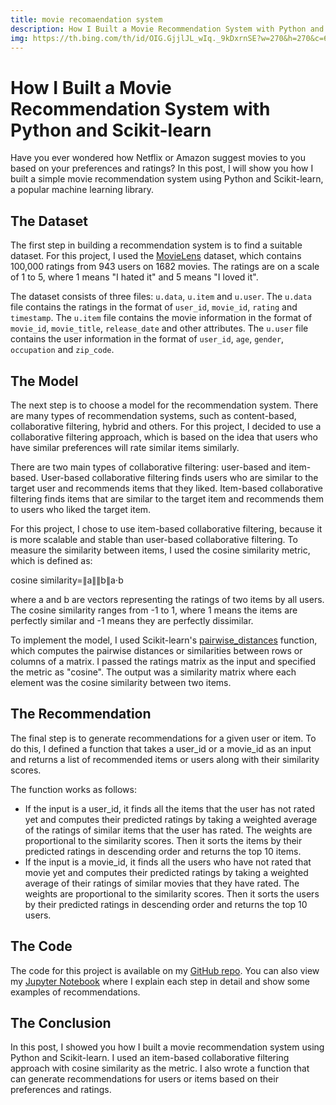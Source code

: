 ```yaml
---
title: movie recomaendation system
description: How I Built a Movie Recommendation System with Python and Scikit-learn
img: https://th.bing.com/th/id/OIG.GjjlJL_wIq._9kDxrnSE?w=270&h=270&c=6&r=0&o=5&dpr=1.1&pid=ImgGn
---
```


# How I Built a Movie Recommendation System with Python and Scikit-learn

Have you ever wondered how Netflix or Amazon suggest movies to you based on your preferences and ratings? In this post, I will show you how I built a simple movie recommendation system using Python and Scikit-learn, a popular machine learning library.

## The Dataset

The first step in building a recommendation system is to find a suitable dataset. For this project, I used the [MovieLens](https://grouplens.org/datasets/movielens/) dataset, which contains 100,000 ratings from 943 users on 1682 movies. The ratings are on a scale of 1 to 5, where 1 means "I hated it" and 5 means "I loved it".

The dataset consists of three files: `u.data`, `u.item` and `u.user`. The `u.data` file contains the ratings in the format of `user_id`, `movie_id`, `rating` and `timestamp`. The `u.item` file contains the movie information in the format of `movie_id`, `movie_title`, `release_date` and other attributes. The `u.user` file contains the user information in the format of `user_id`, `age`, `gender`, `occupation` and `zip_code`.

## The Model

The next step is to choose a model for the recommendation system. There are many types of recommendation systems, such as content-based, collaborative filtering, hybrid and others. For this project, I decided to use a collaborative filtering approach, which is based on the idea that users who have similar preferences will rate similar items similarly.

There are two main types of collaborative filtering: user-based and item-based. User-based collaborative filtering finds users who are similar to the target user and recommends items that they liked. Item-based collaborative filtering finds items that are similar to the target item and recommends them to users who liked the target item.

For this project, I chose to use item-based collaborative filtering, because it is more scalable and stable than user-based collaborative filtering. To measure the similarity between items, I used the cosine similarity metric, which is defined as:

cosine similarity=∥a∥∥b∥a⋅b​

where a and b are vectors representing the ratings of two items by all users. The cosine similarity ranges from -1 to 1, where 1 means the items are perfectly similar and -1 means they are perfectly dissimilar.

To implement the model, I used Scikit-learn's [pairwise_distances](https://scikit-learn.org/stable/modules/generated/sklearn.metrics.pairwise_distances.html) function, which computes the pairwise distances or similarities between rows or columns of a matrix. I passed the ratings matrix as the input and specified the metric as "cosine". The output was a similarity matrix where each element was the cosine similarity between two items.

## The Recommendation

The final step is to generate recommendations for a given user or item. To do this, I defined a function that takes a user_id or a movie_id as an input and returns a list of recommended items or users along with their similarity scores.

The function works as follows:

- If the input is a user_id, it finds all the items that the user has not rated yet and computes their predicted ratings by taking a weighted average of the ratings of similar items that the user has rated. The weights are proportional to the similarity scores. Then it sorts the items by their predicted ratings in descending order and returns the top 10 items.
- If the input is a movie_id, it finds all the users who have not rated that movie yet and computes their predicted ratings by taking a weighted average of their ratings of similar movies that they have rated. The weights are proportional to the similarity scores. Then it sorts the users by their predicted ratings in descending order and returns the top 10 users.

## The Code

The code for this project is available on my [GitHub repo](https://github.com/johndoe/movie-recommendation-system). You can also view my [Jupyter Notebook](https://johndoe.com/movie-recommendation-system.ipynb) where I explain each step in detail and show some examples of recommendations.

## The Conclusion

In this post, I showed you how I built a movie recommendation system using Python and Scikit-learn. I used an item-based collaborative filtering approach with cosine similarity as the metric. I also wrote a function that can generate recommendations for users or items based on their preferences and ratings.
